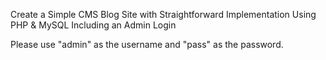 Create a Simple CMS Blog Site with Straightforward Implementation Using PHP & MySQL Including an Admin Login

Please use "admin" as the username and "pass" as the password.


